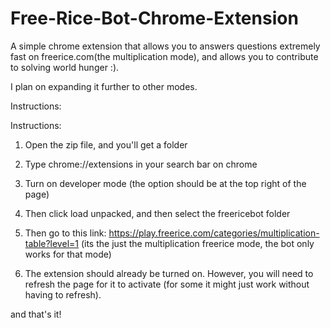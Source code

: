 # Free-Rice-Bot-Chrome-Extension
A simple chrome extension that allows you to answers questions extremely fast on freerice.com(the multiplication mode), and allows you to contribute to solving world hunger :). 

I plan on expanding it further to other modes. 

Instructions: 

Instructions: 
1. Open the zip file, and you'll get a folder
2. Type chrome://extensions in your search bar on chrome
3. Turn on developer mode (the option should be at the top right of the page)
4. Then click load unpacked, and then select the freericebot folder

5. Then go to this link: https://play.freerice.com/categories/multiplication-table?level=1 (its the just the multiplication freerice mode, the bot only works for that mode)

6. The extension should already be turned on. However, you will need to refresh the page for it to activate (for some it might just work without having to refresh).

and that's it!
